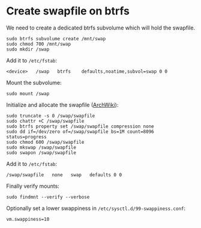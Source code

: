 # Create swapfile on btrfs

We need to create a dedicated btrfs subvolume which will hold the swapfile.

```shell
sudo btrfs subvolume create /mnt/swap
sudo chmod 700 /mnt/swap
sudo mkdir /swap
```

Add it to `/etc/fstab`:

```
<device>   /swap   btrfs    defaults,noatime,subvol=swap 0 0
```

Mount the subvolume:

```shell
sudo mount /swap
```

Initialize and allocate the swapfile ([ArchWiki](https://wiki.archlinux.org/index.php/Btrfs#Swap_file)):

```shell
sudo truncate -s 0 /swap/swapfile
sudo chattr +C /swap/swapfile
sudo btrfs property set /swap/swapfile compression none
sudo dd if=/dev/zero of=/swap/swapfile bs=1M count=8096 status=progress
sudo chmod 600 /swap/swapfile
sudo mkswap /swap/swapfile
sudo swapon /swap/swapfile
```

Add it to `/etc/fstab`:

```
/swap/swapfile   none   swap   defaults 0 0
```

Finally verify mounts:

```shell
sudo findmnt --verify --verbose
```

Optionally set a lower swappiness in `/etc/sysctl.d/99-swappiness.conf`:

```
vm.swappiness=10
```

